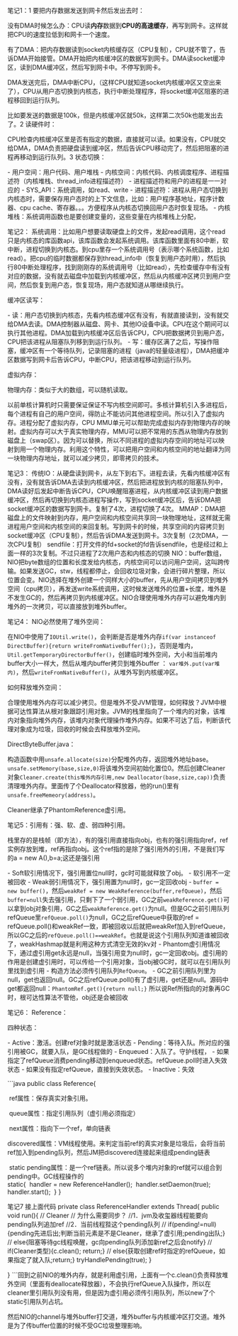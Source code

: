 笔记1：1 要把内存数据发送到网卡然后发出去时：

没有DMA时候怎么办：CPU读**内存**数据到**CPU的高速缓存**，再写到网卡。这样就把CPU的速度拉低到和网卡一个速度。

有了DMA：把内存数据读到socket内核缓存区（CPU复制），CPU就不管了，告诉DMA开始接管。DMA开始把内核缓冲区的数据写到网卡。DMA读socket缓冲区，读到DMA缓冲区，然后写到网卡中。不停写到网卡。

DMA发送完后，DMA中断CPU，（这样CPU就知道socket内核缓冲区又空出来了），CPU从用户态切换到内核态，执行中断处理程序，将socket缓冲区阻塞的进程移回到运行队列。

比如要发送的数据是100k，但是内核缓冲区就50k，这样第二次50k也能发出去了。2 读硬件时：

CPU检查内核缓冲区里是否有指定的数据，直接就可以读。如果没有，CPU就交给DMA，DMA负责把硬盘读到缓冲区，然后告诉CPU移动完了，然后把阻塞的进程再移动到运行队列。3 状态切换：

\- 用户空间：用户代码、用户堆栈
\- 内核空间：内核代码、内核调度程序、进程描述符（内核堆栈、thread_info进程描述符）
  \- 进程描述符和用户的进程是一一对应的
  \- SYS_API：系统调用，如read、write
  \- 进程描述符：进程从用户态切换到内核态时，需要保存用户态时的上下文信息，比如：用户程序基地址，程序计数器、cpu cache、寄存器。。。方便程序从内核态切换回用户态时恢复现场。
  \- 内核堆栈：系统调用函数也是要创建变量的，这些变量在内核堆栈上分配，



笔记2：
系统调用：比如用户想要读取硬盘上的文件，发起read调用，这个read只是内核态的库函数api，该库函数会发起系统调用。该库函数里面有80中断，软中断，进程切换到内核态。到cpu里存一个系统调用号（表示哪个系统函数，比如read）。把cpu的临时数据都保存到thread_info中（恢复到用户态时用），然后执行80中断处理程序，找到刚刚存的系统调用号（比如read），先检查缓存中有没有对应的数据，没有就去磁盘中加载到内核缓冲区，然后从内核缓冲区拷贝到用户空间，然后恢复到用户态，恢复现场，用户态就知道从哪继续执行。

缓冲区读写：

\- 读：用户态切换到内核态，先看内核态缓冲区有没有，有就直接读到，没有就交给DMA去读。DMA控制器从磁盘、网卡、其他IO设备中读。CPU在这个期间可以执行其他进程。DMA加载到内核缓冲区后告诉CPU，CPU把数据拷贝到用户态，CPU把该进程从阻塞队列移到到运行队列。
\- 写：缓存区满了之后，写操作阻塞，缓冲区有一个等待队列，记录阻塞的进程（java的轻量级进程），DMA把缓冲区数据写到网卡后告诉CPU，中断CPU，把该进程移动到运行队列。

虚拟内存：

物理内存：类似于大的数组，可以随机读取。

以前单核计算机时只需要保证保证不写内核空间即可。多核计算机引入多进程后，每个进程有自己的用户空间，得防止不能访问其他进程空间。所以引入了虚拟内存。进程分配了虚拟内存，CPU MMU单元可以帮助完成虚拟内存到物理内存的映射。虚拟内存可以大于真实物理内存，MMU可以把不常用的东西从物理内存放到磁盘上（swap区）。因为可以替换，所以不同进程的虚拟内存空间的地址可以映射到用一个物理内存。利用这个特性，可以把用户空间和内核空间的地址翻译为同一块物理内存地址，就可以减少拷贝，即零拷贝的技术。

笔记3：
传统IO：从硬盘读到网卡，从左下到右下。进程去读，先看内核缓冲区有没有，没有就告诉DMA去读到内核缓冲区，然后把进程放到内核的阻塞队列中，DMA读好后发起中断告诉CPU，CPU唤醒阻塞进程，从内核缓冲区读到用户数据缓冲区，然后再切换到内核态进程写操作，写到socket缓冲区后，告诉DMA把socket缓冲区的数据写到网卡。复制了4次，进程切换了4次。
MMAP：DMA把磁盘上的文件映射到内存，用户空间和内核空间共享同一块物理地址，这样就无需进程用户空间和内核空间的来回复制。写到网卡的时候，共享空间的内容拷贝到socket缓冲区（CPU复制），然后告诉DMA发送到网卡。3次复制（2次DMA，一次CPU复制）
sendfile：打开文件的fd+socket的fd告诉sendfile，也是经过和上面一样的3次复制。不过只进程了2次用户态和内核态的切换
NIO：buffer数组，NIO把byte数组的位置和长度发给内核态，内核空间可以访问用户空间，这叫跨传输。如果发送GC，stw，线程都停止，会回收垃圾对象，会进行碎片整理，所以位置会变。NIO选择在堆外创建一个同样大小的buffer，先从用户空间拷贝到堆外空间（cpu拷贝），再发送write系统调用，这时候发送堆外的位置+长度，堆外是不发生GC的，然后再拷贝到内核缓冲区。NIO合理使用堆外内存可以避免堆内到堆外的一次拷贝，可以直接放到堆外buffer。



笔记4：
NIO必然使用了堆外空间：

在NIO中使用了`IOUtil.write()`，会判断是否是堆外内存`if(var instanceof DirectBuffer){return writeFromNativeBuffer();}`，否则是堆内，`Util.getTemporaryDirectorBuffer()`，创建临时堆外空间，大小和当前堆内buffer大小一样大，然后从堆内buffer拷贝到堆外buffer ： `var堆外.put(var堆内)`，然后`writeFromNativeBuffer()`，从堆外写到内核缓冲区。

如何释放堆外空间：

合理使用堆外内存可以减少拷贝。但是堆外不受JVM管理，如何释放？JVM中根据可达性算法从根对象跟踪引用对象。JVM的栈里指向了一个堆内的对象，该堆内对象指向堆外内存，该堆内对象代理操作堆外内存。如果不可达了后，判断该代理对象成为垃圾，回收的时候会去释放堆外空间。

DirectByteBuffer.java：

构造函数中用`unsafe.allocate(size)`分配堆外内存，返回堆外地址base。`unsafe.setMemory(base,size,0)`将该堆外空间初始化置位0。然后创建Cleaner对象`Cleaner.create(this堆外内存引用,new Deallocator(base,size,cap))`负责清理堆外内存。里面传了个Deallocator释放器，他的run()里有`unsafe.freeMemeory(address)`。

Cleaner继承了PhantomReference虚引用。



笔记5：引用有：强、软、虚、弱四种引用。

栈里存的是栈帧（即方法），有的强引用直接指向obj，也有的强引用指向ref，ref实例存放到堆，ref再指向obj。这个ref指的是除了强引用外的引用，不是我们写的a = new A(),b=a;这还是强引用

\- Soft软引用情况下，强引用置位null时，gc时可能就释放了obj。
  \- 软引用不一定被回收
\- Weak弱引用情况下，强引用置为null时，gc一定回收obj
  \- `buffer = new buffer()`，然后`weakRef = new WeakReference(buffer,refQueue)`，然后`buffer=null`失去强引用，只剩下了一个弱引用，GC之前`weakReference.get()`可以拿到obj对象引用，GC之后`weakReference.get()`为null。但是GC之前引用队列refQueue里`refQueue.poll()`为null，GC之后refQueue中获取的ref = refQueue.poll()和weakRef一致，即被回收以后就把weakRef加入到refQueue，所以GC之后的`refQueue.poll()==weakRef`。也就是说这个引用队列知道谁被回收了，weakHashmap就是利用这种方式清空无效的kv对
\- Phantom虚引用情况下，通过虚引用get永远是null，当强引用变为null时，gc一定回收obj。虚引用的作用是创建虚引用时，可以传给一个引用对象，当obj被GC时，就可以在引用队列里找到虚引用
  \- 构造方法必须传引用队列`RefQueue`。
  \- GC之前引用队列里为null，get也返回null。GC之后refQueue.poll()有了虚引用，get还是null。源码中get都返回null：`PhantomRef.get(){return null;}`
所以说Ref所指向的对象再GC时，根可达性算法不管他，obj还是会被回收



笔记6：
Reference：

四种状态：

\- Active：激活。创建ref对象时就是激活状态
\- Pending：等待入队。所对应的强引用被GC，就要入队，是GC线程做的
\- Enqueued：入队了。守护线程，
  \- 如果指定了refQueue消费pending移动到enqueued状态。refQueue.poll时进入失效状态
  \- 如果没有指定refQueue，直接到失效状态。
\- Inactive：失效

\```java
public class Reference{

​	ref属性：保存真实对象引用。

​	queue属性：指定引用队列（虚引用必须指定）

​	next属性：指向下一个ref，单向链表

​	discovered属性：VM线程使用。来判定当前ref的真实对象是垃圾后，会将当前ref加入到pending队列，然后JM把discovered连接起来组成pending链表

​	static pending属性：是一个ref链表。所以说多个堆内对象的ref就可以组合到pending中。GC线程操作的
​        
​    static{
​        handler = new ReferenceHandler();
​        handler.setDaemon(true);
​        handler.start();
​    }
}



笔记7
接上面代码
private class ReferenceHandler extends Thread{
    public void run(){
        // Cleaner
        // 为什么需要同步？
        //1．jvm及收玺器线程能要向pending队列追加ref
	    //2．当前线程狴这个pending队列
        // if(pending!=null){pending先进后出;判断当前元素是不是Cleaner，继承了虚引用;pending出队;}
        // else{阻塞等待gc线程唤醒，gc向pending队列添加新ref之后会notify}
        // if(Cleaner类型){c.clean(); return;}
        // else{获取创建ref时指定的refQueue，如果指定了就入队;return;}
        tryHandlePending(true);
    }
    
}
\```回到之前NIO的堆外内存，就是利用虚引用，上面有一个c.clean()负责释放堆外空间（里面有deallocate释放器），不会执行refQueue入队操作，所以在cleaner里引用队列没有用，但是因为虚引用必须传引用队列，所以new了个static引用队列占坑。

然后NIO的channel与堆外buffer打交道，堆外buffer与内核缓冲区打交道。堆外是为了传buffer位置的时候不受GC垃圾整理影响。


